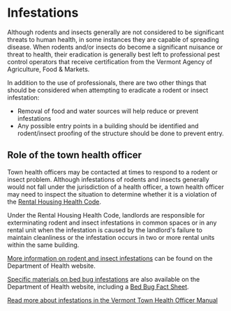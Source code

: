 ---
---
Infestations
============

Although rodents and insects generally are not considered to be significant threats to human health, in some instances they are capable of spreading disease. When rodents and/or insects do become a significant nuisance or threat to health, their eradication is generally best left to professional pest control operators that receive certification from the Vermont Agency of Agriculture, Food & Markets.

In addition to the use of professionals, there are two other things that should be considered when attempting to eradicate a rodent or insect infestation:

*   Removal of food and water sources will help reduce or prevent infestations
*   Any possible entry points in a building should be identified and rodent/insect proofing of the structure should be done to prevent entry.

Role of the town health officer
-------------------------------

Town health officers may be contacted at times to respond to a rodent or insect problem. Although infestations of rodents and insects generally would not fall under the jurisdiction of a health officer, a town health officer may need to inspect the situation to determine whether it is a violation of the [Rental Housing Health Code](http://www.healthvermont.gov/sites/default/files/REG_Rental_Housing_Code.pdf).

Under the Rental Housing Health Code, landlords are responsible for exterminating rodent and insect infestations in common spaces or in any rental unit when the infestation is caused by the landlord's failure to maintain cleanliness or the infestation occurs in two or more rental units within the same building.

[More information on rodent and insect infestations](http://healthvermont.gov/local/tho/tho.aspx) can be found on the Department of Health website.

[Specific materials on bed bug infestations](http://healthvermont.gov/prevent/bedbugs/index.aspx) are also available on the Department of Health website, including a [Bed Bug Fact Sheet](http://healthvermont.gov/local/tho/documents/BedBugs_FactSheet.pdf).

[Read more about infestations in the Vermont Town Health Officer Manual](http://healthvermont.gov/local/tho/documents/TownHealthOfficerManual.pdf)
